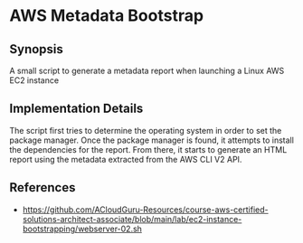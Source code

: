 # AWS Metadata Bootstrap

## Synopsis
A small script to generate a metadata report when launching a Linux AWS EC2 instance

## Implementation Details
The script first tries to determine the operating system in order to set the package manager.  Once the package manager is found, it attempts to install the dependencies for the report.  From there, it starts to generate an HTML report using the metadata extracted from the AWS CLI V2 API.

## References
* https://github.com/ACloudGuru-Resources/course-aws-certified-solutions-architect-associate/blob/main/lab/ec2-instance-bootstrapping/webserver-02.sh

